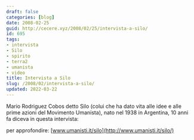 ```yaml
---
draft: false
categories: [blog]
date: 2008-02-25
guid: http://cecere.xyz/2008/02/25/intervista-a-silo/
id: 695
tags:
- intervista
- Silo
- spirito
- terra2
- umanista
- video
title: Intervista a Silo
slug: /2008/02/intervista-a-silo/
updated: 2022-03-22
---
```


Mario Rodriguez Cobos detto Silo (colui che ha dato vita alle idee e alle prime azioni del Movimento Umanista), nato nel 1938 in Argentina, 10 anni fa diceva in questa intervista:

per approfondire: [www.umanisti.it/silo](http://www.umanisti.it/silo/)